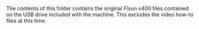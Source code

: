 The contents of this folder contains the original Flsun v400 files contained on the USB drive included with the machine. This excludes the video how-to files at this time.